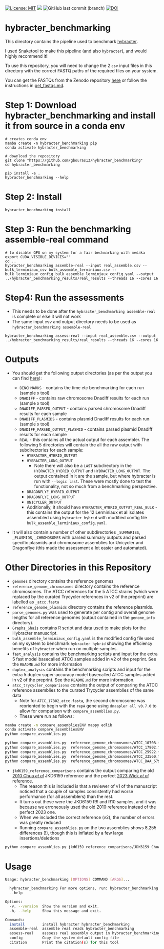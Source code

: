 [![License: MIT](https://img.shields.io/badge/License-MIT-yellow.svg)](https://opensource.org/licenses/MIT)
[![](https://img.shields.io/static/v1?label=CLI&message=Snaketool&color=blueviolet)](https://github.com/beardymcjohnface/Snaketool)
![GitHub last commit (branch)](https://img.shields.io/github/last-commit/gbouras13/hybracter_benchmarking/main?color=8a35da)
[![DOI](https://zenodo.org/badge/696328028.svg)](https://zenodo.org/badge/latestdoi/696328028)


# hybracter_benchmarking

This directory contains the pipeline used to benchmark [hybracter](https://github.com/gbouras13/hybracter).

I used [Snaketool](https://github.com/beardymcjohnface/Snaketool) to make this pipeline (and also `hybracter`), and would highly recommend it!

To use this repository, you will need to change the 2 `csv` input files in this directory with the correct FASTQ paths of the required files on your system. 

You can get the FASTQs from the Zenodo repository [here](https://doi.org/10.5281/zenodo.10158013) or follow the instructions in [get_fastqs.md](get_fastqs.md).

# Step 1: Download hybracter_benchmarking and install it from source in a conda env

```
# creates conda env
mamba create -n hybracter_benchmarking pip
conda activate hybracter_benchmarking

# download the repository
git clone "https://github.com/gbouras13/hybracter_benchmarking"
cd hybracter_benchmarking

pip install -e .
hybracter_benchmarking --help
```

# Step 2: Install

```
hybracter_benchmarking install
```

# Step 3: Run the benchmarking assemble-real command 

```
# to disable GPU on my system for a fair bechmarking with medaka 
export CUDA_VISIBLE_DEVICES=""
cd ..
hybracter_benchmarking assemble-real --input real_assemble.csv --bulk_lerminiaux_csv bulk_assemble_lerminiaux.csv --bulk_lerminiaux_config bulk_assemble_lerminiaux_config.yaml --output  ../hybracter_benchmarking_results/real_results --threads 16 --cores 16
```

# Step4: Run the assessments

* This needs to be done after the `hybracter_benchmarking assemble-real` is complete or else it will not work
* The same input csv and output directory needs to be used as `hybracter_benchmarking assemble-real`

```
hybracter_benchmarking assess-real --input real_assemble.csv --output  ../hybracter_benchmarking_results/real_results --threads 16 --cores 16
```

# Outputs

* You should get the following output directories (as per the output you can find [here](https://doi.org/10.5281/zenodo.10158013)):
  * `BENCHMARKS` - contains the time etc benchmarking for each run (sample x tool)
  * `DNADIFF` - contains raw chromosome Dnadiff results for each run (sample x tool)
  * `DNADIFF_PARSED_OUTPUT` - contains parsed chromosome Dnadiff results for each sample
  * `DNADIFF_PLASMIDS` - contains plasmid Dnadiff results for each run (sample x tool)
  * `DNADIFF_PARSED_OUTPUT_PLASMID` - contains parsed plasmid Dnadiff results for each sample
  * `REAL` - this contains all the actual output for each assembler. The following 5 directories will contain the all the raw output with subdirectories for each sample:
    * `HYBRACTER_HYBRID_OUTPUT`
    * `HYBRACTER_LONG_OUTPUT`
      * Note there will also be a `LAST` subdirectory in the `HYBRACTER_HYBRID_OUTPUT` and `HYBRACTER_LONG_OUTPUT`. The output contained in it are the sample, but where hybracter is run with `--logic last`. These were mostly done to test the functionality, not so much from a benchmarking perspective.
    * `DRAGONFLYE_HYBRID_OUTPUT`
    * `DRAGONFLYE_LONG_OUTPUT`
    * `UNICYCLER_OUTPUT`
    * Additionally, it should have `HYBRACTER_HYBRID_OUTPUT_REAL_BULK` - this contains the output for the 12 Lerminiaux et al isolates assembled using `hybracter hybrid` with modified config file `bulk_assemble_lerminiaux_config.yaml`.
  
* It will also contain a number of other subdirectories `_SUMMARIES`, `_PLASMIDS`, `_CHROMOSOMES` with parsed summary outputs and parsed specific plasmids and chromosome assemblies for Unicycler and Dragonflye (this made the assessment a lot easier and automated).

# Other Directories in this Repository

* `genomes` directory contains the reference genomes
* `reference_genome_chromosomes` directory contains the reference chromosomes. The ATCC references for the 5 ATCC strains (which were replaced by the curated Trycycler references in v2 of the preprint) are labelled as `_atcc.fasta`
* `reference_genome_plasmids` directory contains the reference plasmids.
* `parse_genomes.py` was used to generate per contig and overall genome lengths for all reference genomes (output contained in the `genome_info` directory).
* `Graphs_Ghais` contains R script and data used to make plots for the Hybracter manuscript.
* `bulk_assemble_lerminiaux_config.yaml` is the modified config file used on my system to benchmark `hybracter hybrid` showing the efficiency benefits of `hybracter` when run on multiple samples.
* `fast_analysis` contains the benchmarking scripts and input for the extra 5 fast model basecalled ATCC samples added in v2 of the preprint. See the `README.md` for more information
* `duplex_analysis` contains the benchmarking scripts and input for the extra 5 duplex super-accuracy model basecalled ATCC samples added in v2 of the preprint. See the `README.md` for more information.
* `atcc_trycycler_comparisons` contains the output of comparing the ATCC reference assemblies to the curated Trycycler assemblies of the same data
    * Note for `ATCC_17802_atcc.fasta`, the second chromosome was reoriented to begin with the `repA` gene using `dnaapler all v0.7.0` to allow for comparison with `compare_assemblies.py`.
    * These were run as follows:

```bash
mamba create -n compare_assembliesENV mappy edlib
conda activate compare_assembliesENV
python compare_assemblies.py 

python compare_assemblies.py  reference_genome_chromosomes/ATCC_10708.fasta reference_genome_chromosomes/ATCC_10708_atcc.fasta > atcc_trycycler_comparisons/ATCC_10708_comparison.txt  2>&1
python compare_assemblies.py  reference_genome_chromosomes/ATCC_17802.fasta reference_genome_chromosomes/ATCC_17802_atcc.fasta > atcc_trycycler_comparisons/ATCC_17802_comparison.txt  2>&1
python compare_assemblies.py  reference_genome_chromosomes/ATCC_25922.fasta reference_genome_chromosomes/ATCC_25922_atcc.fasta > atcc_trycycler_comparisons/ATCC_25922_comparison.txt  2>&1
python compare_assemblies.py  reference_genome_chromosomes/ATCC_33560.fasta reference_genome_chromosomes/ATCC_33560_atcc.fasta > atcc_trycycler_comparisons/ATCC_33560_comparison.txt  2>&1
python compare_assemblies.py  reference_genome_chromosomes/ATCC_BAA_679.fasta reference_genome_chromosomes/ATCC_BAA_679_atcc.fasta > atcc_trycycler_comparisons/ATCC_BAA_679_comparison.txt  2>&1
``` 

* `jkd6159_reference_comparisons` contains the output comparing the old [2010 Chua _et al_](https://doi.org/10.1128/jb.00878-10) JKD6159 reference and the perfect [2023 Wick _et al_](https://doi.org/10.1128/mra.01129-22) reference.
    * The reason this is included is that a reviewer of v1 of the manuscript noticed that a couple of samples consistently had worse performance (for all assemblers) than the rest.
    * It turns out these were the JKD6159 R9 and R10 samples, and it was because we erroneously used the old 2010 reference instead of the perfect 2023 one. 
    * When we included the correct reference (v2), the number of errors was greatly reduced
    * Running `compare_assemblies.py` on the two assemblies shows 8,255 differences (!), though this is inflated by a few large insertions/deletions

```bash
python compare_assemblies.py jkd6159_reference_comparisons/JDK6159_Chua_2010.fasta jkd6159_reference_comparisons/JKD6159_Wick_2023.fasta > jkd6159_reference_comparisons/JKD6159_comparison.txt  2>&1
```



# Usage

```bash
Usage: hybracter_benchmarking [OPTIONS] COMMAND [ARGS]...

  hybracter_benchmarking For more options, run: hybracter_benchmarking
  --help

Options:
  -v, --version  Show the version and exit.
  -h, --help     Show this message and exit.

Commands:
  install        install hybracter hybracter_benchmarking
  assemble-real  assemble real reads hybracter_benchmarking
  assess-real    asssess real assembly output in hybracter_benchmarking
  config         Copy the system default config file
  citation       Print the citation(s) for this tool
```

